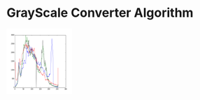 # GrayScale Converter Algorithm

<img src = "./Graphics/Histogram.png" width = "150" height = '150'>
